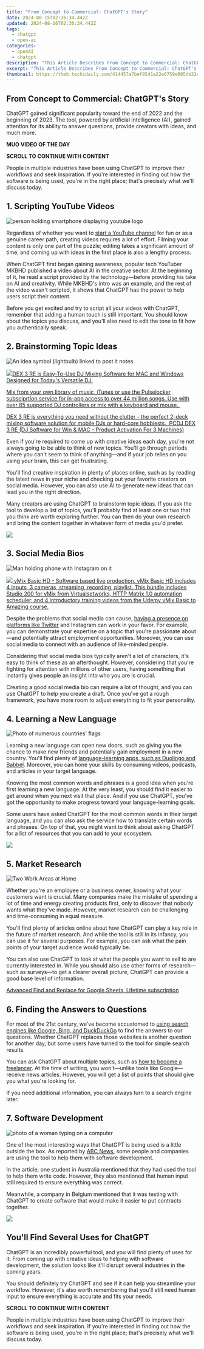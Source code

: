 ```yaml
---
title: "From Concept to Commercial: ChatGPT's Story"
date: 2024-08-15T02:36:34.442Z
updated: 2024-08-16T02:36:34.442Z
tags:
  - chatgpt
  - open-ai
categories:
  - openAI
  - chatgpt
description: "This Article Describes From Concept to Commercial: ChatGPT's Story"
excerpt: "This Article Describes From Concept to Commercial: ChatGPT's Story"
thumbnail: https://thmb.techidaily.com/414457a7bef8541a22e0759e005db32e7bc53d10e956cf3519881385b0e0955c.jpg
---
```


## From Concept to Commercial: ChatGPT's Story

 ChatGPT gained significant popularity toward the end of 2022 and the beginning of 2023\. The tool, powered by artificial intelligence (AI), gained attention for its ability to answer questions, provide creators with ideas, and much more.

**MUO VIDEO OF THE DAY**

**SCROLL TO CONTINUE WITH CONTENT**

 People in multiple industries have been using ChatGPT to improve their workflows and seek inspiration. If you're interested in finding out how the software is being used, you're in the right place; that's precisely what we'll discuss today.

## 1\. Scripting YouTube Videos

![person holding smartphone displaying youtube logo](https://static1.makeuseofimages.com/wordpress/wp-content/uploads/2022/09/speeds.jpg)

 Regardless of whether you want to [start a YouTube channel](https://www.makeuseof.com/starting-youtube-channel-basics/) for fun or as a genuine career path, creating videos requires a lot of effort. Filming your content is only one part of the puzzle; editing takes a significant amount of time, and coming up with ideas in the first place is also a lengthy process.

 When ChatGPT first began gaining awareness, popular tech YouTuber MKBHD published a video about AI in the creative sector. At the beginning of it, he read a script provided by the technology—before providing his take on AI and creativity. While MKBHD's intro was an example, and the rest of the video wasn't scripted, it shows that ChatGPT has the power to help users script their content.

 Before you get excited and try to script all your videos with ChatGPT, remember that adding a human touch is still important. You should know about the topics you discuss, and you'll also need to edit the tone to fit how you authentically speak.

## 2\. Brainstorming Topic Ideas

![An idea symbol (lightbulb) linked to post it notes](https://static1.makeuseofimages.com/wordpress/wp-content/uploads/2021/09/lightbulb-with-post-its.jpg)
<!-- affiliate ads begin -->
<a href="https://shop.pcdj.com/order/checkout.php?PRODS=4698827&QTY=1&AFFILIATE=108875&CART=1"> <img src="https://secure.avangate.com/images/merchant/47f4b6321e9fd8e8f7326a6adc1a7c1e/products/dex3REpage-newmainscreenshot.png" border="0">DEX 3 RE is Easy-To-Use DJ Mixing Software for MAC and Windows Designed for Today's Versatile DJ. 

 Mix from your own library of music, iTunes or use the Pulselocker subsciprtion service for in-app access to over 44 million songs. Use with over 85 supported DJ controllers or mix with a keyboard and mouse.  

 DEX 3 RE is everything you need without the clutter - the perfect 2-deck mixing software solution for mobile DJs or hard-core hobbiests.  
 PCDJ DEX 3 RE (DJ Software for Win & MAC - Product Activation For 3 Machines)</a>
<!-- affiliate ads end -->

 Even if you're required to come up with creative ideas each day, you're not always going to be able to think of new topics. You'll go through periods where you can't seem to think of anything—and if your job relies on you using your brain, this can get frustrating.

 You'll find creative inspiration in plenty of places online, such as by reading the latest news in your niche and checking out your favorite creators on social media. However, you can also use AI to generate new ideas that can lead you in the right direction.

 Many creators are using ChatGPT to brainstorm topic ideas. If you ask the tool to develop a list of topics, you'll probably find at least one or two that you think are worth exploring further. You can then do your own research and bring the content together in whatever form of media you'd prefer.

<!-- affiliate ads begin -->
<a href="https://secure.2checkout.com/order/checkout.php?PRODS=37100474&QTY=1&AFFILIATE=108875&CART=1"><img src="https://awario.com/images/pages/index/img-leads-1280@1x.avif" border="0"></a>
<!-- affiliate ads end -->
## 3\. Social Media Bios

![Man holding phone with Instagram on it](https://static1.makeuseofimages.com/wordpress/wp-content/uploads/2022/12/man-holding-phone-with-instagram-on-it.jpg)
<!-- affiliate ads begin -->
<a href="https://secure.2checkout.com/order/checkout.php?PRODS=4718728&QTY=1&AFFILIATE=108875&CART=1"> <img src="https://secure.avangate.com/images/merchant/ce9a6fb2becc2d235e62b125e9260102/products/vMixCallScreenshot1-large.jpg" border="0"> vMix Basic HD - Software based live production. vMix Basic HD includes 4 inputs, 3 cameras, streaming, recording, playlist. 
This bundle includes Studio 200 for vMix from Virtualsetworks, HTTP Matrix 1.0 automation scheduler, and 4 introductory training videos from the Udemy vMix Basic to Amazing course. </a>
<!-- affiliate ads end -->

 Despite the problems that social media can cause, [having a presence on platforms like Twitter](https://www.makeuseof.com/how-to-make-twitter-profile-stand-out/) and Instagram can work in your favor. For example, you can demonstrate your expertise on a topic that you're passionate about—and potentially attract employment opportunities. Moreover, you can use social media to connect with an audience of like-minded people.

 Considering that social media bios typically aren't a lot of characters, it's easy to think of these as an afterthought. However, considering that you're fighting for attention with millions of other users, having something that instantly gives people an insight into who you are is crucial.

 Creating a good social media bio can require a lot of thought, and you can use ChatGPT to help you create a draft. Once you've got a rough framework, you have more room to adjust everything to fit your personality.

## 4\. Learning a New Language

![Photo of numerous countries' flags](https://static1.makeuseofimages.com/wordpress/wp-content/uploads/2023/02/joshua-fuller-tida-geog-s-unsplash.jpg)

 Learning a new language can open new doors, such as giving you the chance to make new friends and potentially gain employment in a new country. You'll find plenty of [language-learning apps, such as Duolingo and Babbel](https://www.makeuseof.com/babbel-vs-duolingo-complete-comparison/). Moreover, you can hone your skills by consuming videos, podcasts, and articles in your target language.

 Knowing the most common words and phrases is a good idea when you're first learning a new language. At the very least, you should find it easier to get around when you next visit that place. And if you use ChatGPT, you've got the opportunity to make progress toward your language-learning goals.

 Some users have asked ChatGPT for the most common words in their target language, and you can also ask the service how to translate certain words and phrases. On top of that, you might want to think about asking ChatGPT for a list of resources that you can add to your ecosystem.

<!-- affiliate ads begin -->
<a href="https://secure.2checkout.com/order/checkout.php?PRODS=4940312&QTY=1&AFFILIATE=108875&CART=1"><img src="https://secure.avangate.com/images/merchant/333ac5d90817d69113471fbb6e531bee/sps-partnership-728x90eng.png" border="0"></a>
<!-- affiliate ads end -->
## 5\. Market Research

![Two Work Areas at Home](https://static1.makeuseofimages.com/wordpress/wp-content/uploads/2023/02/two-work-areas-at-home.jpg)

 Whether you're an employee or a business owner, knowing what your customers want is crucial. Many companies make the mistake of spending a lot of time and energy creating products first, only to discover that nobody wants what they've made. However, market research can be challenging and time-consuming in equal measure.

 You'll find plenty of articles online about how ChatGPT can play a key role in the future of market research. And while the tool is still in its infancy, you can use it for several purposes. For example, you can ask what the pain points of your target audience would typically be.

 You can also use ChatGPT to look at what the people you want to sell to are currently interested in. While you should also use other forms of research—such as surveys—to get a clearer overall picture, ChatGPT can provide a good base level of information.

<!-- affiliate ads begin -->
<a href="https://secure.2checkout.com/order/checkout.php?PRODS=4729642&QTY=1&AFFILIATE=108875&CART=1">Advanced Find and Replace for Google Sheets, Lifetime subscription</a>
<!-- affiliate ads end -->
## 6\. Finding the Answers to Questions

 For most of the 21st century, we've become accustomed to [using search engines like Google, Bing, and DuckDuckGo](https://www.makeuseof.com/google-vs-bing-vs-duckduckgo-ultimate-search-engine/) to find the answers to our questions. Whether ChatGPT replaces those websites is another question for another day, but some users have turned to the tool for simple search results.

 You can ask ChatGPT about multiple topics, such as [how to become a freelancer](https://www.makeuseof.com/become-successful-freelancer-essential-skills/). At the time of writing, you won't—unlike tools like Google—receive news articles. However, you will get a list of points that should give you what you're looking for.

 If you need additional information, you can always turn to a search engine later.

## 7\. Software Development

![photo of a woman typing on a computer](https://static1.makeuseofimages.com/wordpress/wp-content/uploads/2022/07/woman-working-on-computer.jpg)

 One of the most interesting ways that ChatGPT is being used is a little outside the box. As reported by [ABC News](https://www.abc.net.au/news/science/2023-01-25/chatgpt-midjourney-generative-ai-and-future-of-work/101882580), some people and companies are using the tool to help them with software development.

 In the article, one student in Australia mentioned that they had used the tool to help them write code. However, they also mentioned that human input still required to ensure everything was correct.

 Meanwhile, a company in Belgium mentioned that it was testing with ChatGPT to create software that would make it easier to put contracts together.

<!-- affiliate ads begin -->
<a href="https://store.iobit.com/order/checkout.php?PRODS=1468905&QTY=1&AFFILIATE=108875&CART=1"><img src="https://secure.avangate.com/images/merchant/184260348236f9554fe9375772ff966e/ascscan_728x90.png" border="0"></a>
<!-- affiliate ads end -->
## You'll Find Several Uses for ChatGPT

 ChatGPT is an incredibly powerful tool, and you will find plenty of uses for it. From coming up with creative ideas to helping with software development, the solution looks like it'll disrupt several industries in the coming years.

 You should definitely try ChatGPT and see if it can help you streamline your workflow. However, it's also worth remembering that you'll still need human input to ensure everything is accurate and fits your needs.

**SCROLL TO CONTINUE WITH CONTENT**

 People in multiple industries have been using ChatGPT to improve their workflows and seek inspiration. If you're interested in finding out how the software is being used, you're in the right place; that's precisely what we'll discuss today.


<ins class="adsbygoogle"
     style="display:block"
     data-ad-format="autorelaxed"
     data-ad-client="ca-pub-7571918770474297"
     data-ad-slot="1223367746"></ins>



<ins class="adsbygoogle"
     style="display:block"
     data-ad-client="ca-pub-7571918770474297"
     data-ad-slot="8358498916"
     data-ad-format="auto"
     data-full-width-responsive="true"></ins>


